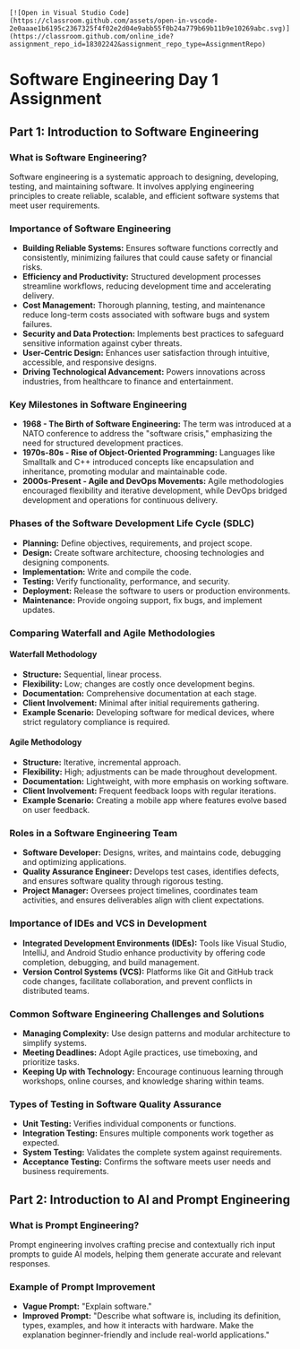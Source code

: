 ```
[![Open in Visual Studio Code](https://classroom.github.com/assets/open-in-vscode-2e0aaae1b6195c2367325f4f02e2d04e9abb55f0b24a779b69b11b9e10269abc.svg)](https://classroom.github.com/online_ide?assignment_repo_id=18302242&assignment_repo_type=AssignmentRepo)
```

# Software Engineering Day 1 Assignment

## Part 1: Introduction to Software Engineering

### What is Software Engineering?

Software engineering is a systematic approach to designing, developing, testing, and maintaining software. It involves applying engineering principles to create reliable, scalable, and efficient software systems that meet user requirements.

### Importance of Software Engineering

* **Building Reliable Systems:** Ensures software functions correctly and consistently, minimizing failures that could cause safety or financial risks.
* **Efficiency and Productivity:** Structured development processes streamline workflows, reducing development time and accelerating delivery.
* **Cost Management:** Thorough planning, testing, and maintenance reduce long-term costs associated with software bugs and system failures.
* **Security and Data Protection:** Implements best practices to safeguard sensitive information against cyber threats.
* **User-Centric Design:** Enhances user satisfaction through intuitive, accessible, and responsive designs.
* **Driving Technological Advancement:** Powers innovations across industries, from healthcare to finance and entertainment.

### Key Milestones in Software Engineering

* **1968 - The Birth of Software Engineering:** The term was introduced at a NATO conference to address the "software crisis," emphasizing the need for structured development practices.
* **1970s-80s - Rise of Object-Oriented Programming:** Languages like Smalltalk and C++ introduced concepts like encapsulation and inheritance, promoting modular and maintainable code.
* **2000s-Present - Agile and DevOps Movements:** Agile methodologies encouraged flexibility and iterative development, while DevOps bridged development and operations for continuous delivery.

### Phases of the Software Development Life Cycle (SDLC)

* **Planning:** Define objectives, requirements, and project scope.
* **Design:** Create software architecture, choosing technologies and designing components.
* **Implementation:** Write and compile the code.
* **Testing:** Verify functionality, performance, and security.
* **Deployment:** Release the software to users or production environments.
* **Maintenance:** Provide ongoing support, fix bugs, and implement updates.

### Comparing Waterfall and Agile Methodologies

#### Waterfall Methodology

* **Structure:** Sequential, linear process.
* **Flexibility:** Low; changes are costly once development begins.
* **Documentation:** Comprehensive documentation at each stage.
* **Client Involvement:** Minimal after initial requirements gathering.
* **Example Scenario:** Developing software for medical devices, where strict regulatory compliance is required.

#### Agile Methodology

* **Structure:** Iterative, incremental approach.
* **Flexibility:** High; adjustments can be made throughout development.
* **Documentation:** Lightweight, with more emphasis on working software.
* **Client Involvement:** Frequent feedback loops with regular iterations.
* **Example Scenario:** Creating a mobile app where features evolve based on user feedback.

### Roles in a Software Engineering Team

* **Software Developer:** Designs, writes, and maintains code, debugging and optimizing applications.
* **Quality Assurance Engineer:** Develops test cases, identifies defects, and ensures software quality through rigorous testing.
* **Project Manager:** Oversees project timelines, coordinates team activities, and ensures deliverables align with client expectations.

### Importance of IDEs and VCS in Development

* **Integrated Development Environments (IDEs):** Tools like Visual Studio, IntelliJ, and Android Studio enhance productivity by offering code completion, debugging, and build management.
* **Version Control Systems (VCS):** Platforms like Git and GitHub track code changes, facilitate collaboration, and prevent conflicts in distributed teams.

### Common Software Engineering Challenges and Solutions

* **Managing Complexity:** Use design patterns and modular architecture to simplify systems.
* **Meeting Deadlines:** Adopt Agile practices, use timeboxing, and prioritize tasks.
* **Keeping Up with Technology:** Encourage continuous learning through workshops, online courses, and knowledge sharing within teams.

### Types of Testing in Software Quality Assurance

* **Unit Testing:** Verifies individual components or functions.
* **Integration Testing:** Ensures multiple components work together as expected.
* **System Testing:** Validates the complete system against requirements.
* **Acceptance Testing:** Confirms the software meets user needs and business requirements.

## Part 2: Introduction to AI and Prompt Engineering

### What is Prompt Engineering?

Prompt engineering involves crafting precise and contextually rich input prompts to guide AI models, helping them generate accurate and relevant responses.

### Example of Prompt Improvement

* **Vague Prompt:** "Explain software."
* **Improved Prompt:** "Describe what software is, including its definition, types, examples, and how it interacts with hardware. Make the explanation beginner-friendly and include real-world applications."
